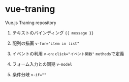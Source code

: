 # vue-traning
Vue.js Traning repository

1. テキストのバインディング
`{{ message }}`

2. 配列の描画
`v-for="item in list"`

3. イベントの利用
`v-on:click="イベント関数"`
`methods`で定義

4. フォーム入力との同期
`v-model`

5. 条件分岐
`v-if=""`